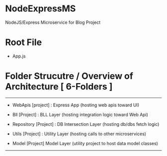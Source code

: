 # NodeExpressMS
NodeJS/Express Microservice for Blog Project

# Root File
- App.js

# Folder Strucutre / Overview of Architecture [ 6-Folders ]
------------------------------------------------------------------------------


- WebApis [project] : Express App (hosting web apis toward UI)

- Bll [Project] : BLL Layer (hosting integration logic toward Web Api)

- Repository [Project] : DB Intersection Layer (hosting db/dbs fetch logic)

- Utils [Project] : Utility Layer (hosting calls to other microservices)

- Model [Project] Model Layer (utility project to host data model classes)

------------------------------------------------------------------------------

